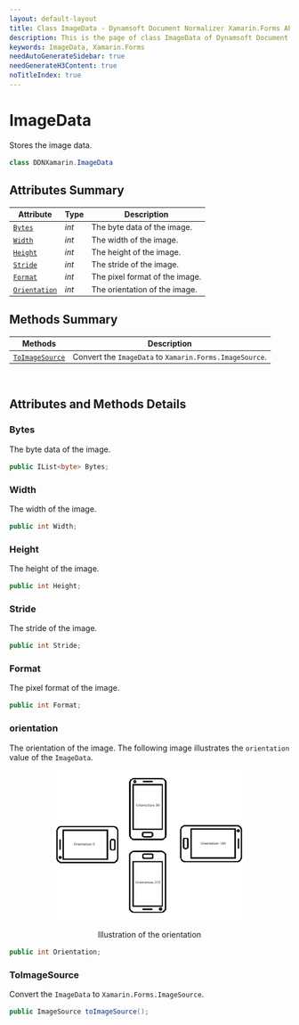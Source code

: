 ```yaml
---
layout: default-layout
title: Class ImageData - Dynamsoft Document Normalizer Xamarin.Forms API Reference
description: This is the page of class ImageData of Dynamsoft Document Normalizer Xamarin.Forms SDK.
keywords: ImageData, Xamarin.Forms
needAutoGenerateSidebar: true
needGenerateH3Content: true
noTitleIndex: true
---
```


# ImageData

Stores the image data.  

```csharp
class DDNXamarin.ImageData
```  

## Attributes Summary

| Attribute | Type | Description |
|---------- | ---- | ----------- |
| [`Bytes`](#bytes) | *int* | The byte data of the image. |
| [`Width`](#width) | *int* | The width of the image. |
| [`Height`](#height) | *int* | The height of the image. |
| [`Stride`](#stride) | *int* | The stride of the image. |
| [`Format`](#format) | *int* | The pixel format of the image. |
| [`Orientation`](#orientation) | *int* | The orientation of the image. |

## Methods Summary

| Methods | Description |
| ------- | ----------- |
| [`ToImageSource`](#toimagesource) | Convert the `ImageData` to `Xamarin.Forms.ImageSource`. |

&nbsp;

## Attributes and Methods Details

### Bytes

The byte data of the image.

```csharp
public IList<byte> Bytes;
```

### Width

The width of the image.

```csharp
public int Width;
```

### Height

The height of the image.

```csharp
public int Height;
```

### Stride

The stride of the image.

```csharp
public int Stride;
```

### Format

The pixel format of the image.

```csharp
public int Format;
```

### orientation

The orientation of the image. The following image illustrates the `orientation` value of the `ImageData`.

<div align="center">
    <p><img src="../assets/getOrientation.png" width="70%" alt="getOrientation"></p>
    <p>Illustration of the orientation</p>
</div>

```csharp
public int Orientation;
```

### ToImageSource

Convert the `ImageData` to `Xamarin.Forms.ImageSource`.

```csharp
public ImageSource toImageSource();
```
